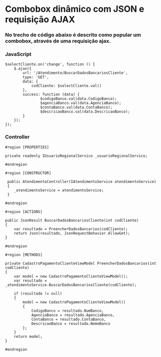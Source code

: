 # Combobox dinâmico com JSON e requisição AJAX
### No trecho de código abaixo é descrito como popular um combobox, através de uma requisição ajax.


### JavaScript 

    $selectCliente.on('change', function () {
        $.ajax({
            url: '/Atendimento/BuscarDadosBancariosCliente',
            type: 'GET',
            data: {
                codCliente: $selectCliente.val()
            },
            success: function (data) {
                    $codigoBanco.val(data.CodigoBanco);
                    $agenciaBanco.val(data.AgenciaBanco);
                    $contaBanco.val(data.ContaBanco);
                    $descricaoBanco.val(data.DescricaoBanco);
            }
        });
    });  
    
### Controller  
    
    #region [PROPERTIES]
    
    private readonly IUsuarioRegionalServico _usuarioRegionalServico;
    
    #endregion
    
    #region [CONSTRUCTOR]
    
     public AtendimentoController(IAtendimentoService atendimentoService)
     {
        _atendimentoService = atendimentoService;
     }
    
    #endregion
      
    #region [ACTIONS]
    
    public JsonResult BuscarDadosBancariosCliente(int codCliente)  
    {
        var resultado = PreencherDadosBancarios(codCliente);
        return Json(resultado, JsonRequestBehavior.AllowGet);
    }
    
    #endregion
    
    #region [METHODS]
    
    private CadastroPagamentoClienteViewModel PreencherDadosBancarios(int codCliente)
    {
        var model = new CadastroPagamentoClienteViewModel();
        var resultado = _atendimentoService.BuscarDadosBancariosCliente(codCliente);

        if (resultado != null)
        {
            model = new CadastroPagamentoClienteViewModel()
            {
                CodigoBanco = resultado.NumBanco,
                AgenciaBanco = resultado.AgenciaBanco,
                ContaBanco = resultado.ContaBanco,                    
                DescricaoBanco = resultado.NomeBanco
            };
        }
        return model;
    }
        
    #endregion
